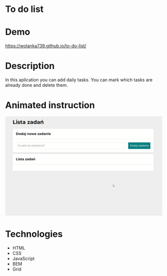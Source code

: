 # To do list 

# Demo 

https://wolanka739.github.io/to-do-list/

# Description

In this aplication you can add daily tasks. You can mark which tasks are already done and delete them.

# Animated instruction

![Animated instruction](https://raw.githubusercontent.com/wolanka739/to-do-list/e19437cc9589e2174b8c4f3339fd50e2d8950a80/images/Animation.gif)

# Technologies

- HTML
- CSS
- JavaScript
- BEM
- Grid
